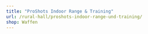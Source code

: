 ```yaml
---
title: "ProShots Indoor Range & Training"
url: /rural-hall/proshots-indoor-range-und-training/
shop: Waffen
---
```


